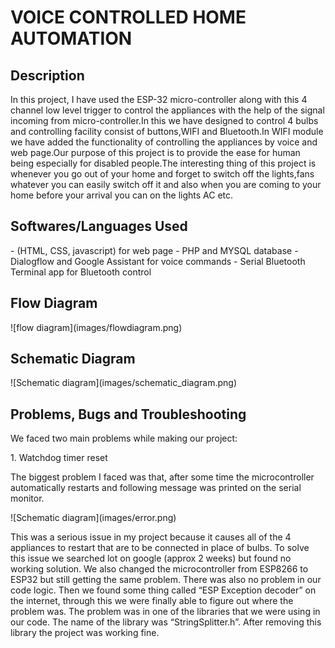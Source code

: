 <h1>VOICE CONTROLLED HOME AUTOMATION</h1>

<h2>Description</h2>
<p>In this project, I have used the ESP-32 micro-controller along with this 4 channel low level trigger to control the appliances with the help of the signal incoming from micro-controller.In this we have designed to control 4 bulbs and controlling facility consist of buttons,WIFI and Bluetooth.In WIFI module we have added the functionality of controlling the appliances by voice and web page.Our purpose of this project is to provide the ease for human being especially for disabled people.The interesting thing of this project is whenever you go out of your home and forget to switch off the lights,fans whatever you can easily switch off it and also when you are coming to your home before your arrival you can on the lights AC etc.</p>

<h2>Softwares/Languages Used</h2>
- (HTML, CSS, javascript) for web page
- PHP and MYSQL database
- Dialogflow and Google Assistant for voice commands
- Serial Bluetooth Terminal app for Bluetooth control

<h2>Flow Diagram</h2>
![flow diagram](images/flowdiagram.png)

<h2>Schematic Diagram</h2>
![Schematic diagram](images/schematic_diagram.png)

<h2>Problems, Bugs and Troubleshooting</h2>
<p>We faced two main problems while making our project:</p>
1. Watchdog timer reset
<p>The biggest problem I faced was that, after some time the microcontroller automatically restarts and  following message was printed on the serial monitor.</p>
![Schematic diagram](images/error.png)
<p>This was a serious issue in my project because it causes all of the 4 appliances to restart that are to be connected in place of bulbs. To solve this issue we searched lot on google (approx 2 weeks) but found no working solution. We also changed the microcontroller from ESP8266 to ESP32 but still getting the same problem. There was also no problem in our code logic. Then we found some thing called “ESP Exception decoder” on the internet, through this we were finally able to figure out where the problem was. The problem was in one of the libraries that we were using in our code. The name of the library was “StringSplitter.h”. After removing this library the project was working fine.</p>
